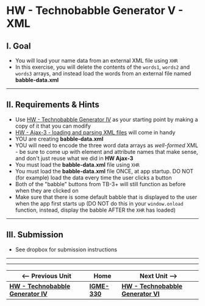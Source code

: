 # HW - Technobabble Generator V - XML


## I. Goal

- You will load your name data from an external XML file using `XHR`
- In this exercise, you will delete the contents of the `words1`, `words2` and `words3` arrays, and instead load the words from an external file named **babble-data.xml**

<hr>

## II. Requirements & Hints

- Use [HW - Technobabble Generator IV](HW-technobabble-4.md) as your starting point by making a copy of it that you can modify
- [HW - Ajax-3 - loading and parsing XML files](https://github.com/tonethar/IGME-330-Master/blob/master/notes/HW-ajax-3.md) will come in handy
- YOU are creating **babble-data.xml**
- YOU will need to encode the three word data arrays as *well-formed* XML - be sure to come up with element and attribute names that make sense, and don't just reuse what we did in **HW Ajax-3** 
- You must load the **babble-data.xml** file using `XHR`
- You must load the **babble-data.xml** file ONCE, at app startup. DO NOT (for example) load the data every time the user clicks a button
- Both of the "babble" buttons from TB-3+ will still function as before when they are clicked on
- Make sure that there is some default babble that is displayed to the user when the app first starts up (DO NOT do this in your `window.onload` function, instead, display the babble AFTER the `XHR` has loaded)

<hr>

## III. Submission
- See dropbox for submission instructions


<hr><hr>

| <-- Previous Unit | Home | Next Unit -->
| --- | --- | --- 
|  [**HW - Technobabble Generator IV**](HW-technobabble-4.md) |  [**IGME-330**](../README.md) | [**HW - Technobabble Generator VI**](HW-technobabble-6.md)
